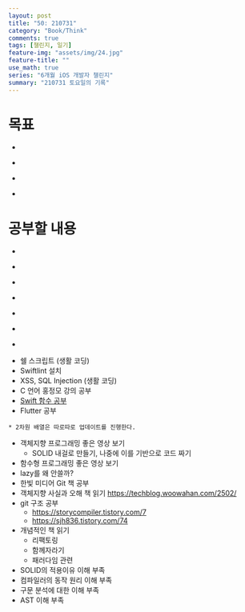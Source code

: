 ```yaml
---
layout: post
title: "50: 210731"
category: "Book/Think"
comments: true
tags: [챌린지, 일기]
feature-img: "assets/img/24.jpg"
feature-title: ""
use_math: true
series: "6개월 iOS 개발자 챌린지"
summary: "210731 토요일의 기록"
---
```





# 목표

* ~~~약먹기~~~
* ~~~flutter 이해~~~
* ~~~flutter 요구 사항 수행~~~
* ~~~휴식~~~

# 공부할 내용

* ~~~OSI 7layer 우아한 테크톡~~~
* ~~~커밋 규칙~~~
* ~~~리눅스 파이프~~~
* ~~~리눅스 grep 명령어~~~
* ~~~가상 메모리, 페이징~~~
* ~~~힙 메모리 관리 GC, RC~~~
* ~~~캐시 지역성~~~
* 쉘 스크립트 (생활 코딩)
* Swiftlint 설치
* XSS, SQL Injection (생활 코딩)
* C 언어 홍정모 강의 공부
* [Swift 함수 공부](https://babbab2.tistory.com/category/iOS/Swift?page=3)
* Flutter 공부
<!-- * [S026 코드 분석](https://gist.github.com/jeonyeohun/6cb46ff4fdd36956ba8a1d74d6329948)
* [체스 분석](https://gist.github.com/godrm/90f7e87027c6f8cf531633b8ec38be48) -->
    * 2차원 배열은 따로따로 업데이트를 진행한다.
* 객체지향 프로그래밍 좋은 영상 보기
  * SOLID 내걸로 만들기, 나중에 이를 기반으로 코드 짜기
* 함수형 프로그래밍 좋은 영상 보기
* lazy를 왜 안쓸까?
* 한빛 미디어 Git 책 공부
* 객체지향 사실과 오해 책 읽기 https://techblog.woowahan.com/2502/
* git 구조 공부
  * https://storycompiler.tistory.com/7
  * https://sjh836.tistory.com/74
* 개념적인 책 읽기
  * 리팩토링
  * 함께자라기
  * 패러다임 관련
* SOLID의 적용이유 이해 부족
* 컴파일러의 동작 원리 이해 부족
* 구문 분석에 대한 이해 부족
* AST 이해 부족